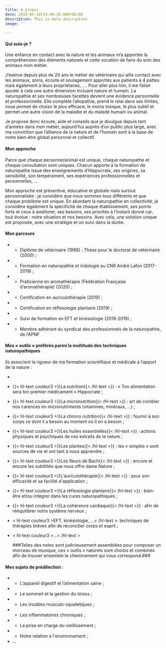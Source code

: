 ```yaml
---
title: À propos
date: 2019-05-14T14:46:10.000+06:00
description: This is meta description
image: ''

---
```

#### Qui suis-je ?

Une enfance en contact avec la nature et les animaux m’a apportée la compréhension des éléments naturels et cette vocation de faire du soin des animaux mon métier.

J’exerce depuis plus de 20 ans le métier de vétérinaire qui allie contact avec les animaux, soins, écoute et soulagement apportés aux patients à 4 pattes mais également à leurs propriétaires, .... Pour aller plus loin, il me fallait ajouter à cela une autre dimension incluant nature et humain. La naturopathie et ses nombreuses facettes devient une évidence personnelle et professionnelle. Elle complète l’allopathie, prend le relai dans ses limites, nous permet de choisir le plus efficace, le moins toxique, le plus subtil et permet une autre vision de la maladie et du malade humain ou animal.

Je propose donc écoute, aide et conseils que je divulgue depuis tant d’années dans mon métier, aujourd‘hui auprès d’un public plus large, avec ma conviction que l’alliance de la nature et de l’humain sont à la base de notre bien-être global personnel et collectif.

#### Mon approche

Parce que chaque personne/animal est unique, chaque naturopathe et chaque consultation sont uniques. Chacun apporte à la formation de naturopathe issue des enseignements d’Hippocrate, ses origines, sa sensibilité, son tempérament, ses expériences professionnelles et personnelles, ...

Mon approche est préventive, éducative et globale mais surtout personnalisée : je considère que nous sommes tous différents et que chaque problème est unique. En abordant la naturopathie en collectivité, je considère également la spécificité de chaque établissement, ses points forts et ceux à améliorer, ses besoins, ses priorités à l’instant donné car, tout évolue : notre situation et nos besoins. Avec cela, une solution unique est proposée, avec une stratégie et un suivi dans la durée.

#### Mon parcours

* 
  * Diplôme de vétérinaire (1998) ; Thèse pour le doctorat de vétérinaire (2000) ;
* 
  * Formation en naturopathie et iridologie au CNR André Lafon (2017-2019) ;
* 
  * Praticienne en aromathérapie (Fédération Française d’aromathérapie) (2020) ;
* 
  * Certification en auriculothérapie (2019) ;
* 
  * Certification en réflexologie plantaire (2019) ;
* 
  * Suivi de formation en EFT et kinésiologie (2018-2019) ;
* 
  * Membre adhérant du syndicat des professionnels de la naturopathie, de l’APNF

#### Mes « outils » préférés parmi la multitude des techniques naturopathiques

Ils associent la rigueur de ma formation scientifique et médicale à l’apport de la nature :

* 
* {{< hl-text couleur3 >}}La nutrition{{< /hl-text >}} : « Ton alimentation sera ton premier médicament » Hippocrate ;
* {{< hl-text couleur3 >}}La micronutrition{{< /hl-text >}} : art de combler nos carences en micronutriments (vitamines, minéraux, …) ;
* {{< hl-text couleur3 >}}La chrono nutrition{{< /hl-text >}} : fournir à son corps ce dont il a besoin au moment où il en a besoin ;
* {{< hl-text couleur3 >}}Les huiles essentielles{{< /hl-text >}} : actions physiques et psychiques de ces extraits de la nature ;
* {{< hl-text couleur3 >}}Les plantes{{< /hl-text >}} : les « simples » sont sources de vie et ont tant à nous apprendre ;
* {{< hl-text couleur3 >}}Les fleurs de Bach{{< /hl-text >}} : encore et encore les subtilités que nous offre dame Nature ;
* {{< hl-text couleur3 >}}L’auriculothérapie{{< /hl-text >}} : pour son efficacité et sa facilité d'application  ;
* {{< hl-text couleur3 >}}La réflexologie plantaire{{< /hl-text >}} : bien-être et/ou intégrer dans les cures naturopathiques ;
* {{< hl-text couleur3 >}}La cohérence cardiaque{{< /hl-text >}} : afin de rééquilibrer notre système nerveux ;
* < hl-text couleur3 >EFT, kinésiologie, ...< /hl-text >: techniques de thérapies brèves afin de réconcilier corps et esprit ;
* < hl-text couleur3 >...< /hl-text >

  \###Telles des notes sont judicieusement assemblées pour composer un morceau de musique, ces « outils » naturels sont choisis et combinés afin de trouver ensemble le cheminement qui vous correspond.###

#### Mes sujets de prédilection :

* 
  * L’appareil digestif et l’alimentation saine ;
* 
  * Le sommeil et la gestion du stress ;
* 
  * Les troubles musculo-squeletiques ;
* 
  * Les inflammatoires chroniques ;
* 
  * La prise en charge du vieillissement ;
* 
  * Notre relation à l'environnement ;
* ...